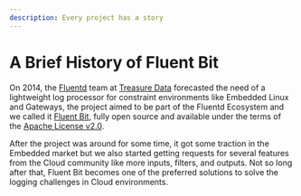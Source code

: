 ```yaml
---
description: Every project has a story
---
```


# A Brief History of Fluent Bit

On 2014, the [Fluentd](https://fluentd.org) team at [Treasure Data](https://www.treasuredata.com) forecasted the need of a lightweight log processor for constraint environments like Embedded Linux and Gateways, the project aimed to be part of the Fluentd Ecosystem and we called it [Fluent Bit](https://fluentbit.io), fully open source and available under the terms of the [Apache License v2.0](http://www.apache.org/licenses/LICENSE-2.0).

After the project was around for some time, it got some traction in the Embedded market but we also started getting requests for several features from the Cloud community like more inputs, filters, and outputs. Not so long after that, Fluent Bit becomes one of the preferred solutions to solve the logging challenges in Cloud environments.

